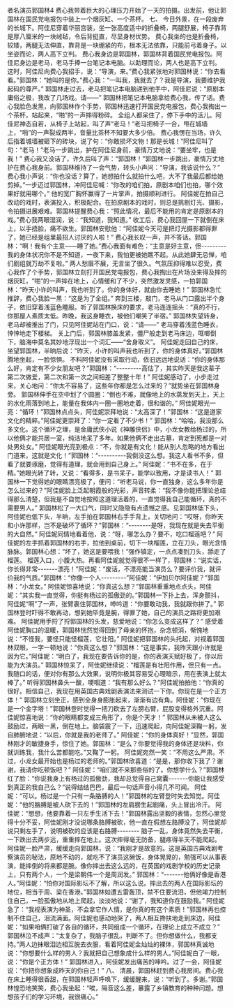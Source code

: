 者名演员郭国林4
    费心我带着巨大的心理压力开始了一天的拍摄。出发前，他让郭国林在国民党电报包中装上一个烟灰缸、一个茶杯。
七、    今日外景，在一段废弃的长城下。阿佳尼穿着华丽宫装，坐一张高度适中的折叠椅，两腿舒展，椅子靠背是厚八厘米的一块绒毡，令后背挺直，尽显身材优势。     费心我坐的也是折叠椅，较矮，两腿无法伸直，靠背是一块绷紧的布，根本无法依靠，只能前弓着身子。以坐姿而论，两人高下立判。     费心我身边是郭国林，郭国林背着国民党电报包。阿佳尼身边是老马，老马手捧一台笔记本电脑。以助理而论，两人也是高下立判。     这时，阿佳尼向费心我招手，说：“导演，来。”费心我紧张地对郭国林说：“你去看看。”郭国林：“她叫的是你。”费心我：“一叫我，我就去了？我是导演，我要维护我起码的尊严。”     郭国林走过去，老马把笔记本电脑递到他手中，阿佳尼说：“原剧本庸俗之极，我改了几场戏。请——”     郭国林把笔记本电脑拿给费心我，传了话。费心我脸色发黑，向郭国林作个手势，郭国林迅速打开国民党电报包，费心我掏出一个茶杯，站起来，“啪”的一声摔得粉碎。    全组人都呆住了，停下手中的活儿。阿佳尼神态自若，从椅子上站起，叫了声“老马！”老马把椅子一合，甩在城墙上，“啪”的一声裂成两半，音量比茶杯不知要大多少倍。     费心我愣在当场，许久后指着城墙被砸下的砖块，说了句：“你敢损坏文物！那是长城！”阿佳尼叫了句：“老马！”老马一步跳出，护在阿佳尼身前，豪情万丈地说：“要坐牢，也是我！”     费心我又没话了，许久后叫了声：“郭国林！”郭国林一步跳出，豪情万丈地护在费心我身前。郭国林维持了一会气势，转头小声问：“导演，我该说什么？”     费心我小声说：“你也没话？算了，她想拍什么就拍什么吧，大不了我最后都给她剪掉。”一步迈过郭国林，冲阿佳尼喊：“你改的咱们拍，原剧本咱们也拍，哪个效果好就用哪个。”     他的宽广胸怀赢得了一片掌声，拍摄顺利进行。    阿佳妮在拍自己改动的戏时，表演投入，积极配合。在拍原剧本的戏时，则总是挑剔灯光、摄影，令拍摄进展艰难。郭国林提醒费心我：“照此情况，最后不能用的肯定是原剧本的戏。”费心我两眼湿润，说：“我知道，我知道。”     收工后，费心我回屋一下就倒在床上，以手捂脸，痛不欲生。郭国林安慰他：“阿佳妮今天可是把灯光摄影都得罪了，她已经是组里最招人讨厌的人啦！”     费心我长叹一声，并不答话。郭国林：“啊！我有个主意——睡了她。”费心我面有难色：“主意是好主意，但---------我的身体状况你不是不知道，一夜下来，我怕更被她瞧不起。从此她肆无忌惮，咱们剧组就万劫不复啦。”     两人愁眉不展，无言坐了很久。气氛压抑得难以忍受，费心我作了个手势，郭国林立刻打开国民党电报包，费心我掏出在片场没来得及摔的烟灰缸，“啪”的一声摔在地上，心情缓和了不少，突然激发灵感，一拍郭国林：“昨天小许的叫声，我也听到了。你的身体好，就由你去睡她！”     郭国林急忙推辞，费心我脸一黑：“这是为了全组。”    奔到三楼，敲门，老马从门口露出半个身子，依旧穿着浅蓝色睡服。听了郭国林换床的要求，老马连连摇头：“真的不行，你那屋人素质太低。昨晚，我这身睡衣，被他们嘲笑了半宿。”     郭国林失望转身，老马却被推出了门，只见阿佳妮站在门口，说：“请——”  老马穿着浅蓝色睡衣，悻悻地走下楼梯。    关上门后，郭国林膝盖发紧，僵尸般走到老马床边，哐啷倒下，脑海中莫名其妙地浮现出一个词汇——“舍身取义”。     阿佳妮走回自己的床，坐望郭国林，半晌后说：“昨天，小许的叫声我也听到了，你的身体真好。”郭国林腾地坐起，一脸惊惧。     不料阿佳妮没有采取行动，依旧远远地说话：“你的身体那么好，肯定有不少女朋友吧？”郭国林：“---------高估了，其实昨天是我这辈子第二次做爱，第二次和第一次之间相差了整整十年！”     阿佳妮感动了，小步走过来，关心地问：“你太不容易了，这些年你都是怎么过来的？”就势坐在郭国林身旁。     郭国林伸手在空中划了个圆圈：“倒也不难，就像地上的水蒸发到天上，天上的水化雨落到地上，能量在我体内一圈一圈地走着，很和谐的。”     阿佳妮眼光一亮：“循环！”郭国林点点头，阿佳妮崇拜地说：“太高深了！”郭国林：“这是道家文化的精粹。”阿佳妮更崇拜了：“你一定看了不少书！”     郭国林：“哈哈，我没那么多文化。这个循环之理，是金庸武侠小说《神雕侠侣》中，小龙女教给杨过的，所以他俩才能共居一室，纯洁地呆了多年。如果他俩不走出古墓，肯定到死都是一对处男处女。”     阿佳妮眼光亮到极点：“不，你就是有文化！能从别人忽略的地方看出门道来，这就是文化！”郭国林：“----------我倒没这么想。我这人看书不多，但看了就要琢磨，觉得有道理，就会用到自己身上。”     阿佳妮：“书不在多，在于精。”她眼光转了转，又说：“看得多，是书呆子，能学以致用，才是读书人！”     郭国林一下觉得她的眼睛漂亮极了，便问：“听老马说，你一直独身，这么多年你是怎么过来的？”阿佳妮脸上泛起朝霞般的光彩，声音转柔：“我不像你能把理论总结得那么清楚，但我是不自觉地按照这道理活着的，一直觉得我自己能循环，真的不需要男人。”     郭国林松了一大口气，同时又隐隐有点遗憾之感。见郭国林低下头，阿佳妮也低下头，半晌，左手拍在郭国林右手手背上，关切地问：“哎呀，你昨天和小许那样，岂不是破坏了循环？”郭国林：“--------是呀，我现在就是失去平衡的大自然。”     阿佳妮同情地看着他，说：“呀，哪怎么办？要不，吃口榴莲吧？”    阿佳妮的左手抓着郭国林的右手，拉他到桌前，切下一块榴莲，立在刀头，眼光含情脉脉。郭国林心想：“坏了，她这是要喂我！”强作镇定，一点点凑到刀头，舔走了榴莲。     榴莲入口，小腹大热。再看阿佳妮就觉得很不一样了，郭国林：“说实话，你长得非常-------漂亮！”阿佳妮：“废话，不漂亮能当演员么？要评价我，就评价我的气质。”郭国林：“你像一个人---------”阿佳妮：“伊加贝尔阿佳妮？”郭国林：“小龙女。”      阿佳妮惊喜地说：“你真这么想？”郭国林重重地点点头，阿佳妮：“其实我一直觉得，你挺有杨过的孤傲劲的。”郭国林一下扑上去，浑身颤抖，阿佳妮“啊”了一声，张臂裹住郭国林，呻吟道：“你要敢动我，我就跟你拼了。”      郭国林登时吓得不敢再动，想到她毕竟是腕，得罪了她，自己的演员之路将更加艰难。      阿佳妮用手捋了捋郭国林的头发，慈爱地说：“你怎么变成这样了？”      感受着阿佳妮胸口的温暖，郭国林恍然觉得回到了母亲的怀抱，杂念顿消，惭愧地说：“不怪我，要怪只能怪榴莲，它壮阳。”      阿佳妮把郭国林的头托起，对视着郭国林双眼，一字一顿地说：“你真这么想？”郭国林：“这是事实，我昨天跟小许就是因为它。”阿佳妮：“明白了，我现在要告诉你的是，你的表演天赋好极了，你以后能为大演员。”      郭国林惊呆了，阿佳妮继续说：“榴莲是有壮阳作用，但只有一点。我随口的话，便对你有那么大效果，说明你极其容易受心理暗示，用在表演上就太棒了。”      听得郭国林鼻头一酸，哽咽道：“我有那么好么？”阿佳妮拍拍他：“你真的很好。相信自己，我现在用英国古典戏剧表演法来测试一下你。你现在是一个正方体！”     郭国林立刻坐正，感到全身身膨胀起来，渐渐有边有角。阿佳妮：“你现在是一个金字塔！”郭国林登时觉得一把刀砍去了左膀右臂，屁股变得格外沉重。阿佳妮惊喜地说：“你的眼睛都变成三角形了，你是个天才！”     郭国林从未被人这么鼓励过，两眼一黑，倒在地上。脑袋震了一下，迅速爬起，向阿佳妮深鞠一躬，发自肺腑地说：“以后，你就是我的老师了。”     阿佳妮：“你的身体真好！”显然，郭国林刚才的敏捷身手，惊住了她。郭国林：“是么？你要觉得我的身体还是块料，你就训练我，我什么苦都能吃。”又鞠了一躬。     阿佳妮宛然一笑：“不用这么严肃。不过，小龙女最开始也是杨过的老师的。”郭国林欣喜道：“是是，那你收下我了？谢谢，我请你吃顿饭吧？”     阿佳妮：“咱们就不来那些俗的了。你想学什么？”郭国林红了脸：“你说我身上有杨过的孤傲劲，我却总觉得自己窝囊-------你能让我感受到真正的我自己么？”说得结结巴巴，最后一句话声音小得几不可闻。     阿佳妮：“可以。杨过是一个只有一条胳膊的人！”郭国林的左臂登时失去知觉。阿佳妮：“他的胳膊是被人砍下去的！”郭国林的左肩膀生起剧痛，头上冒出冷汗。     阿佳妮：“想想，他要靠着一只左手生活下去！”郭国林露出坚毅的表情，忽然心里觉得十分不妥，阿佳妮刚才没说哪条胳膊被砍，他一直在假想左胳膊没了，阿佳妮却说只剩左手了，说明被砍的应该是右胳膊--------      脑子一乱，身体竟然失去平衡，一下跌出去两步远，重重摔在地上。这次摔得毫无防备，腿疼得半天不能爬起。     阿佳妮一脸严肃，缓缓走向郭国林，说：“我刚才是故意的。这是英国古典戏剧考察演员的秘法，原地不动的，就吃不了演员这碗饭，身体晃晃的，勉强可以从事表演，能摔倒的将来都是腕。像你摔出去这么远的，在英国的戏剧学校的历史记录上，只有两个人，一个是梁朝伟一个是周润发。”     郭国林：“-------他俩好像是香港人。”阿佳妮：“怕你对国际影坛不了解，所以这么说。摔出去的两人在国际影坛的地位，相当于周、梁在香港。”郭国林如遭五雷轰顶，禁不住要流泪，但他竭力控制住自己，一脸孤傲地从地上爬起，淡淡地说：“谢了，我知道你在鼓励我。”     阿佳妮急了：“我视表演为神圣，不会拿它作人情，是你真的有这个素质！”郭国林再也控制不住自己，泪流满面。阿佳妮也感动地哭了，两人相互搀扶地走到床边，阿佳妮：“如果咱俩打破了各自的循环，共同组成一个循环，在理论上成立不成立？”     郭国林泣不成声：“太复杂了，我脑子很乱，判断不了。但你想做什么，我都支持。”两人边抹眼泪边相互脱去衣服，看着阿佳妮金灿灿的裸体，郭国林真诚地说：“你想要什么样的男人？我就把自己想象成什么样的男人。”阿佳妮白了一眼，说：“你是个正方体！”      郭国林进入，阿佳妮发出痛苦的呻吟。过了一会，阿佳妮说：“你把你想象成昨天的你自己！”
八、    清晨，郭国林赶到费心我房间。费心我在床上睡得很香甜，在郭国林轻声呼唤下，缓缓醒来，说：“听到了。多谢。”郭国林惶恐地笑笑，费心我坐起：“唉，隔音这么差，暴露了乡镇教育的种种问题。想想孩子们的学习环境，我很痛心。”
